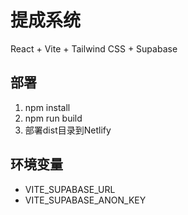 # 提成系统

React + Vite + Tailwind CSS + Supabase

## 部署
1. npm install
2. npm run build
3. 部署dist目录到Netlify

## 环境变量
- VITE_SUPABASE_URL
- VITE_SUPABASE_ANON_KEY

